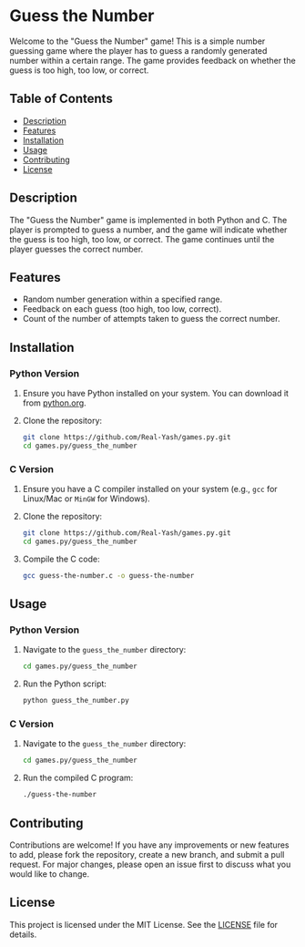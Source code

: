 # Guess the Number

Welcome to the "Guess the Number" game! This is a simple number guessing game where the player has to guess a randomly generated number within a certain range. The game provides feedback on whether the guess is too high, too low, or correct.

## Table of Contents

- [Description](#description)
- [Features](#features)
- [Installation](#installation)
- [Usage](#usage)
- [Contributing](#contributing)
- [License](#license)

## Description

The "Guess the Number" game is implemented in both Python and C. The player is prompted to guess a number, and the game will indicate whether the guess is too high, too low, or correct. The game continues until the player guesses the correct number.

## Features

- Random number generation within a specified range.
- Feedback on each guess (too high, too low, correct).
- Count of the number of attempts taken to guess the correct number.

## Installation

### Python Version

1. Ensure you have Python installed on your system. You can download it from [python.org](https://www.python.org/).
2. Clone the repository:

    ```bash
    git clone https://github.com/Real-Yash/games.py.git
    cd games.py/guess_the_number
    ```

### C Version

1. Ensure you have a C compiler installed on your system (e.g., `gcc` for Linux/Mac or `MinGW` for Windows).
2. Clone the repository:

    ```bash
    git clone https://github.com/Real-Yash/games.py.git
    cd games.py/guess_the_number
    ```
3. Compile the C code:

    ```bash
    gcc guess-the-number.c -o guess-the-number
    ```

## Usage

### Python Version

1. Navigate to the `guess_the_number` directory:

    ```bash
    cd games.py/guess_the_number
    ```

2. Run the Python script:

    ```bash
    python guess_the_number.py
    ```

### C Version

1. Navigate to the `guess_the_number` directory:

    ```bash
    cd games.py/guess_the_number
    ```

2. Run the compiled C program:

    ```bash
    ./guess-the-number
    ```

## Contributing

Contributions are welcome! If you have any improvements or new features to add, please fork the repository, create a new branch, and submit a pull request. For major changes, please open an issue first to discuss what you would like to change.

## License

This project is licensed under the MIT License. See the [LICENSE](../LICENSE) file for details.
